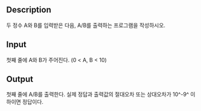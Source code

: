 ## Description
두 정수 A와 B를 입력받은 다음, A/B를 출력하는 프로그램을 작성하시오.

## Input
첫째 줄에 A와 B가 주어진다. (0 < A, B < 10)

## Output
첫째 줄에 A/B를 출력한다. 실제 정답과 출력값의 절대오차 또는 상대오차가 10^-9^ 이하이면 정답이다.

